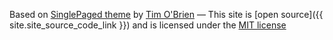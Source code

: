 

Based on [SinglePaged theme](https://github.com/t413/SinglePaged) by [Tim O'Brien](http://t413.com/)
&mdash;
This site is [open source]({{ site.site_source_code_link }}) and is licensed under the [MIT license](http://opensource.org/licenses/MIT)

